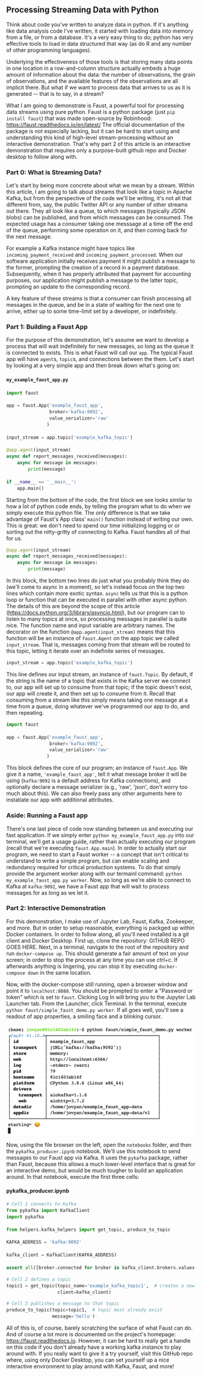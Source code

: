 ## Processing Streaming Data with Python

Think about code you've written to analyze data in python. If it's anything like data analysis code I've written, it started with loading data into memory from a file, or from a database. It's a very easy thing to do; python has very effective tools to load in data structured that way (as do R and any number of other programming languages).

Underlying the effectiveness of those tools is that storing many data points in one location in a row-and-column structure actually embeds a huge amount of information about the data: the number of observations, the grain of observations, and the available features of the observations are all implicit there. But what if we want to process data that arrives to us as it is generated -- that is to say, in a stream?

What I am going to demonstrate is Faust, a powerful tool for processing data streams using pure python. Faust is a python package (just `pip install faust`) that was made open-source by Robinhood: https://faust.readthedocs.io/en/latest/ The official documentation of the package is not especially lacking, but it can be hard to start using and understanding this kind of high-level stream-processing without an interactive demonstration. That's why part 2 of this article is an interactive demonstration that requires only a purpose-built github repo and Docker desktop to follow along with.

### Part 0: What is Streaming Data?

Let's start by being more concrete about what we mean by a stream. Within this article, I am going to talk about streams that look like a topic in Apache Kafka, but from the perspective of the code we'll be writing, it's not all that different from, say, the public Twitter API or any number of other streams out there. They all look like a queue, to which messages (typically JSON blobs) can be published, and from which messages can be consumed. The expected usage has a consumer taking one messsage at a time off the end of the queue, performing some operation on it, and then coming back for the next message.

For example a Kafka instance might have topics like `incoming_payment_received` and `incoming_payment_processed`. When our software application initially receives payment it might publish a message to the former, prompting the creation of a record in a payment database. Subsequently, when it has properly attributed that payment for accounting purposes, our application might publish a message to the latter topic, prompting an update to the corresponding record.

A key feature of these streams is that a consumer can finish processing all messages in the queue, and be in a state of waiting for the next one to arrive, either up to some time-limit set by a developer, or indefinitely.

### Part 1: Building a Faust App

For the purpose of this demonstration, let's assume we want to develop a process that will wait indefinitely for new messages, so long as the queue it is connected to exists. This is what Faust will call our `app`. The typical Faust app will have `agent`s, `topic`s, and connections between the them. Let's start by looking at a very simple app and then break down what's going on:

#### `my_example_faust_app.py`
```python
import faust

app = faust.App('example_faust_app',
                broker='kafka:9092',
                value_serializer='raw'
               )

input_stream = app.topic('example_kafka_topic')

@app.agent(input_stream)
async def report_messages_received(messages):
    async for message in messages:
        print(message)

if __name__ == '__main__':
    app.main()
```

Starting from the bottom of the code, the first block we see looks similar to how a lot of python code ends, by telling the program what to do when we simply execute this python file. The only difference is that we take advantage of Faust's App class' `main()` function instead of writing our own. This is great: we don't need to spend our time initializing logging or or sorting out the nitty-gritty of connecting to Kafka. Faust handles all of that for us.

```python
@app.agent(input_stream)
async def report_messages_received(messages):
    async for message in messages:
        print(message)
```

In this block, the bottom two lines do just what you probably think they do (we'll come to async in a moment), so let's instead focus on the top two lines which contain more exotic syntax. `async` tells us that this is a python loop or function that can be executed in parallel with other async python. The details of this are beyond the scope of this article (https://docs.python.org/3/library/asyncio.html), but our program can to listen to many topics at once, so processing messages in parallel is quite nice. The function name and input variable are arbitrary names. The decorator on the function `@app.agent(input_stream)` means that this function will be an instance of `faust.Agent` on the app topic we called `input_stream`. That is, messages coming from that stream will be routed to this topic, letting it iterate over an indefinite series of messages.

```python
input_stream = app.topic('example_kafka_topic')
```

This line defines our input stream, an instance of `faust.Topic`. By default, if the string is the name of a topic that exists in the Kafka server we connect to, our app will set up to consume from that topic; if the topic doesn't exist, our app will create it, and then set up to consume from it. Recall that consuming from a stream like this simply means taking one message at a time from a queue, doing whatever we've programmed our app to do, and then repeating.

```python
import faust

app = faust.App('example_faust_app',
                broker='kafka:9092',
                value_serializer='raw'
               )
```

This block defines the core of our program; an instance of `faust.App`. We give it a name, `'example_faust_app'`, tell it what message broker it will be using (`kafka:9092` is a default address for Kafka connections), and optionally declare a message serializer (e.g., 'raw', 'json', don't worry too much about this). We can also freely pass any other arguments here to instatiate our app with additional attributes.

### Aside: Running a Faust app

There's one last piece of code now standing between us and executing our fast application. If we simply enter `python my_example_faust_app.py` into our terminal, we'll get a usage guide, rather than actually executing our program (recall that we're executing `faust.App.main`). In order to actually start our program, we need to start a Faust worker -- a concept that isn't critical to understand to write a simple program, but can enable scaling and redundancy required for critical production systems. To do that simply provide the argument worker along with our termainl command: `python my_example_faust_app.py worker`. Now, so long as we're able to connect to Kafka at `kafka:9092`, we have a Faust app that will wait to process messages for as long as we let it.

### Part 2: Interactive Demonstration

For this demonstration, I make use of Jupyter Lab, Faust, Kafka, Zookeeper, and more. But in order to setup reasonable, everything is packged up within Docker containers. In order to follow along, all you'll need installed is a git client and Docker Desktop. First up, clone the repository: GITHUB REPO GOES HERE. Next, in a terminal, navigate to the root of the repository and run `docker-compose up`. This should generate a fair amount of text on your screen; in order to stop the process at any time you can use ctrl+c. If afterwards anything is lingering, you can stop it by executing `docker-compose down` in the same location.

Now, with the docker-compose still running, open a browser window and point it to `localhost:8888`. You should be prompted to enter a "Password or token" which is set to `faust`. Clicking Log In will bring you to the Jupyter Lab Launcher tab. From the Launcher, click Terminal. In the terminal, execute `python faust/simple_faust_demo.py worker`. If all goes well, you'll see a readout of app properties, a smiling face and a blinking cursor.

![simple faust start screen](/images/simple_faust_startup.png)

Now, using the file browser on the left, open the `notebooks` folder, and then the `pykafka_producer.ipynb` notebook. We'll use this notebook to send messages to our Faust app via Kafka. It uses the `pykafka` package, rather than Faust, because this allows a much lower-level interface that is great for an interactive demo, but would be much tougher to build an application around. In that notebook, execute the first three cells:

#### pykafka_producer.ipynb
```python
# Cell 1 connects to Kafka
from pykafka import KafkaClient
import pykafka

from helpers.kafka_helpers import get_topic, produce_to_topic

KAFKA_ADDRESS = 'kafka:9092'

kafka_client = KafkaClient(KAFKA_ADDRESS)

assert all([broker.connected for broker in kafka_client.brokers.values()])
```
```python
# Cell 2 defines a topic
topic1 = get_topic(topic_name='example_kafka_topic1',  # creates a new topic if it doesn't already exist
                   client=kafka_client)
```
```python
# Cell 3 publishes a message to that topic
produce_to_topic(topic=topic1,  # topic must already exist
                 message='hello')
```

All of this is, of course, barely scratching the surface of what Faust can do. And of course a lot more is documented on the project's homepage: https://faust.readthedocs.io. However, it can be hard to really get a handle on this code if you don't already have a working kafka instance to play around with. If you really want to give it a try yourself, visit this GitHub repo where, using only Docker Desktop, you can set yourself up a nice interactive environment to play around with Kafka, Faust, and more!

